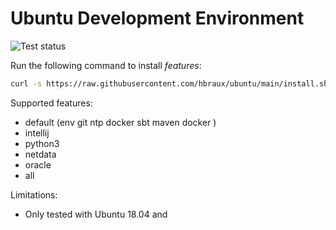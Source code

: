 # Ubuntu Development Environment


![Test status](https://github.com/hbraux/ubuntu/workflows/test/badge.svg)

Run the following command to install *features*:
```sh
curl -s https://raw.githubusercontent.com/hbraux/ubuntu/main/install.sh | bash -s FEATURE ...
```

Supported features:
* default (env git ntp docker sbt maven docker )
* intellij
* python3
* netdata
* oracle
* all

Limitations: 
* Only tested with Ubuntu 18.04 and 

